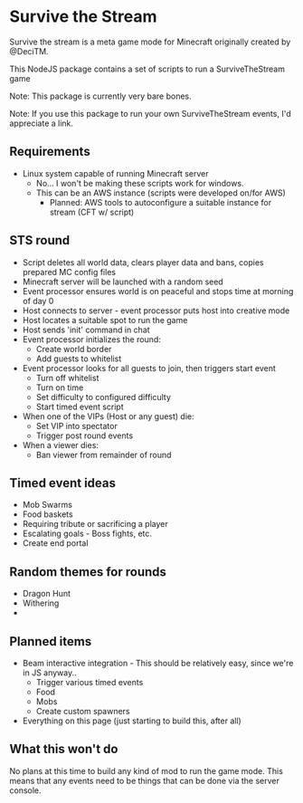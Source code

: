 # Survive the Stream

Survive the stream is a meta game mode for Minecraft originally created by @DeciTM.

This NodeJS package contains a set of scripts to run a SurviveTheStream game

Note:  This package is currently very bare bones.

Note:  If you use this package to run your own SurviveTheStream events, I'd appreciate a link.

## Requirements

* Linux system capable of running Minecraft server
  * No... I won't be making these scripts work for windows.
  * This can be an AWS instance (scripts were developed on/for AWS)
    * Planned:  AWS tools to autoconfigure a suitable instance for stream (CFT w/ script)

## STS round

+ Script deletes all world data, clears player data and bans, copies prepared MC config files
+ Minecraft server will be launched with a random seed
+ Event processor ensures world is on peaceful and stops time at morning of day 0
+ Host connects to server - event processor puts host into creative mode
+ Host locates a suitable spot to run the game
+ Host sends 'init' command in chat
+ Event processor initializes the round:
  + Create world border
  + Add guests to whitelist
+ Event processor looks for all guests to join, then triggers start event
  + Turn off whitelist
  + Turn on time
  + Set difficulty to configured difficulty
  + Start timed event script
+ When one of the VIPs (Host or any guest) die:
  + Set VIP into spectator
  + Trigger post round events
+ When a viewer dies:
  + Ban viewer from remainder of round


## Timed event ideas

* Mob Swarms
* Food baskets
* Requiring tribute or sacrificing a player
* Escalating goals - Boss fights, etc.
* Create end portal

## Random themes for rounds

* Dragon Hunt
* Withering
* 

## Planned items

* Beam interactive integration - This should be relatively easy, since we're in JS anyway..
  * Trigger various timed events
  * Food
  * Mobs
  * Create custom spawners
* Everything on this page (just starting to build this, after all)

## What this won't do

No plans at this time to build any kind of mod to run the game mode.  This means that
any events need to be things that can be done via the server console.
